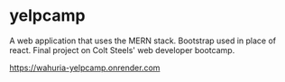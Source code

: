 # yelpcamp
A web application that uses the MERN stack. Bootstrap used in place of react. Final project on Colt Steels' web developer bootcamp. 

https://wahuria-yelpcamp.onrender.com
